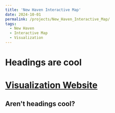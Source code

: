 ```yaml
---
title: 'New Haven Interactive Map'
date: 2024-10-01
permalink: /projects/New_Haven_Interactive_Map/
tags:
  - New Haven
  - Interactive Map
  - Visualization
---
```



Headings are cool
======

[Visualization Website](https://github.com/az-serein/az-serein.github.io/raw/master/_pages/New_Haven_Interactive_Map_1Percent_Sample.html)
======

Aren't headings cool?
------
